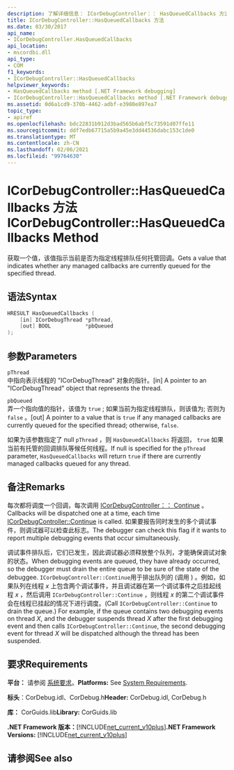 ```yaml
---
description: 了解详细信息： ICorDebugController：： HasQueuedCallbacks 方法
title: ICorDebugController::HasQueuedCallbacks 方法
ms.date: 03/30/2017
api_name:
- ICorDebugController.HasQueuedCallbacks
api_location:
- mscordbi.dll
api_type:
- COM
f1_keywords:
- ICorDebugController::HasQueuedCallbacks
helpviewer_keywords:
- HasQueuedCallbacks method [.NET Framework debugging]
- ICorDebugController::HasQueuedCallbacks method [.NET Framework debugging]
ms.assetid: 0d6a1cd9-370b-4462-adbf-e3980e897ea7
topic_type:
- apiref
ms.openlocfilehash: bdc22831b912d3bad565b6abf5c73591d07ffe11
ms.sourcegitcommit: ddf7edb67715a5b9a45e3dd44536dabc153c1de0
ms.translationtype: MT
ms.contentlocale: zh-CN
ms.lasthandoff: 02/06/2021
ms.locfileid: "99764630"
---
```

# <a name="icordebugcontrollerhasqueuedcallbacks-method"></a><span data-ttu-id="14645-103">ICorDebugController::HasQueuedCallbacks 方法</span><span class="sxs-lookup"><span data-stu-id="14645-103">ICorDebugController::HasQueuedCallbacks Method</span></span>

<span data-ttu-id="14645-104">获取一个值，该值指示当前是否为指定线程排队任何托管回调。</span><span class="sxs-lookup"><span data-stu-id="14645-104">Gets a value that indicates whether any managed callbacks are currently queued for the specified thread.</span></span>  
  
## <a name="syntax"></a><span data-ttu-id="14645-105">语法</span><span class="sxs-lookup"><span data-stu-id="14645-105">Syntax</span></span>  
  
```cpp  
HRESULT HasQueuedCallbacks (  
    [in] ICorDebugThread *pThread,  
    [out] BOOL           *pbQueued  
);  
```  
  
## <a name="parameters"></a><span data-ttu-id="14645-106">参数</span><span class="sxs-lookup"><span data-stu-id="14645-106">Parameters</span></span>  

 `pThread`  
 <span data-ttu-id="14645-107">中指向表示线程的 "ICorDebugThread" 对象的指针。</span><span class="sxs-lookup"><span data-stu-id="14645-107">[in] A pointer to an "ICorDebugThread" object that represents the thread.</span></span>  
  
 `pbQueued`  
 <span data-ttu-id="14645-108">弄一个指向值的指针，该值为 `true` ; 如果当前为指定线程排队，则该值为; 否则为 `false` 。</span><span class="sxs-lookup"><span data-stu-id="14645-108">[out] A pointer to a value that is `true` if any managed callbacks are currently queued for the specified thread; otherwise, `false`.</span></span>  
  
 <span data-ttu-id="14645-109">如果为该参数指定了 null `pThread` ，则 `HasQueuedCallbacks` 将返回， `true` 如果当前有托管的回调排队等候任何线程。</span><span class="sxs-lookup"><span data-stu-id="14645-109">If null is specified for the `pThread` parameter, `HasQueuedCallbacks` will return `true` if there are currently managed callbacks queued for any thread.</span></span>  
  
## <a name="remarks"></a><span data-ttu-id="14645-110">备注</span><span class="sxs-lookup"><span data-stu-id="14645-110">Remarks</span></span>  

 <span data-ttu-id="14645-111">每次都将调度一个回调，每次调用 [ICorDebugController：： Continue](icordebugcontroller-continue-method.md) 。</span><span class="sxs-lookup"><span data-stu-id="14645-111">Callbacks will be dispatched one at a time, each time [ICorDebugController::Continue](icordebugcontroller-continue-method.md) is called.</span></span> <span data-ttu-id="14645-112">如果要报告同时发生的多个调试事件，则调试器可以检查此标志。</span><span class="sxs-lookup"><span data-stu-id="14645-112">The debugger can check this flag if it wants to report multiple debugging events that occur simultaneously.</span></span>  
  
 <span data-ttu-id="14645-113">调试事件排队后，它们已发生，因此调试器必须释放整个队列，才能确保调试对象的状态。</span><span class="sxs-lookup"><span data-stu-id="14645-113">When debugging events are queued, they have already occurred, so the debugger must drain the entire queue to be sure of the state of the debuggee.</span></span> <span data-ttu-id="14645-114">`ICorDebugController::Continue`用于排出队列的 (调用 ) 。例如，如果队列在线程 *x* 上包含两个调试事件，并且调试器在第一个调试事件之后挂起线程 *x* ，然后调用 `ICorDebugController::Continue` ，则线程 *x* 的第二个调试事件会在线程已挂起的情况下进行调度。</span><span class="sxs-lookup"><span data-stu-id="14645-114">(Call `ICorDebugController::Continue` to drain the queue.) For example, if the queue contains two debugging events on thread *X*, and the debugger suspends thread *X* after the first debugging event and then calls `ICorDebugController::Continue`, the second debugging event for thread *X* will be dispatched although the thread has been suspended.</span></span>  
  
## <a name="requirements"></a><span data-ttu-id="14645-115">要求</span><span class="sxs-lookup"><span data-stu-id="14645-115">Requirements</span></span>  

 <span data-ttu-id="14645-116">**平台：** 请参阅 [系统要求](../../get-started/system-requirements.md)。</span><span class="sxs-lookup"><span data-stu-id="14645-116">**Platforms:** See [System Requirements](../../get-started/system-requirements.md).</span></span>  
  
 <span data-ttu-id="14645-117">**标头**：CorDebug.idl、CorDebug.h</span><span class="sxs-lookup"><span data-stu-id="14645-117">**Header:** CorDebug.idl, CorDebug.h</span></span>  
  
 <span data-ttu-id="14645-118">**库：** CorGuids.lib</span><span class="sxs-lookup"><span data-stu-id="14645-118">**Library:** CorGuids.lib</span></span>  
  
 <span data-ttu-id="14645-119">**.NET Framework 版本：**[!INCLUDE[net_current_v10plus](../../../../includes/net-current-v10plus-md.md)]</span><span class="sxs-lookup"><span data-stu-id="14645-119">**.NET Framework Versions:** [!INCLUDE[net_current_v10plus](../../../../includes/net-current-v10plus-md.md)]</span></span>  
  
## <a name="see-also"></a><span data-ttu-id="14645-120">请参阅</span><span class="sxs-lookup"><span data-stu-id="14645-120">See also</span></span>
